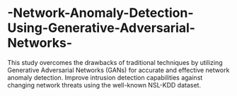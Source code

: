 # -Network-Anomaly-Detection-Using-Generative-Adversarial-Networks-
This study overcomes the drawbacks of traditional techniques by utilizing Generative Adversarial Networks (GANs) for accurate and effective network anomaly detection. Improve intrusion detection capabilities against changing network threats using the well-known NSL-KDD dataset.
